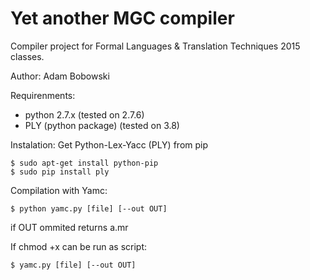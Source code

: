 # Yet another MGC compiler
Compiler project for Formal Languages &amp; Translation Techniques 2015 classes.

Author: Adam Bobowski


Requirenments:
- python 2.7.x         (tested on 2.7.6)
- PLY (python package)   (tested on 3.8)


Instalation:
Get Python-Lex-Yacc (PLY) from pip

```
$ sudo apt-get install python-pip
$ sudo pip install ply
```

Compilation with Yamc:
```
$ python yamc.py [file] [--out OUT]
```
if OUT ommited returns a.mr

If chmod +x can be run as script:
```
$ yamc.py [file] [--out OUT]
```
